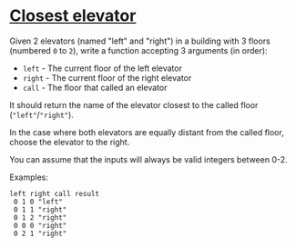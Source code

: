 # [Closest elevator](https://www.codewars.com/kata/closest-elevator "https://www.codewars.com/kata/5c374b346a5d0f77af500a5a")

Given 2 elevators (named "left" and "right") in a building with 3 floors (numbered `0` to `2`), write a function accepting 3 arguments (in order):

- `left` - The current floor of the left elevator
- `right` - The current floor of the right elevator
- `call` - The floor that called an elevator

It should return the name of the elevator closest to the called floor (`"left"`/`"right"`).

In the case where both elevators are equally distant from the called floor, choose the elevator to the right.

You can assume that the inputs will always be valid integers between 0-2.

Examples:

```
left right call result
 0 1 0 "left"
 0 1 1 "right"
 0 1 2 "right"
 0 0 0 "right"
 0 2 1 "right"
```
